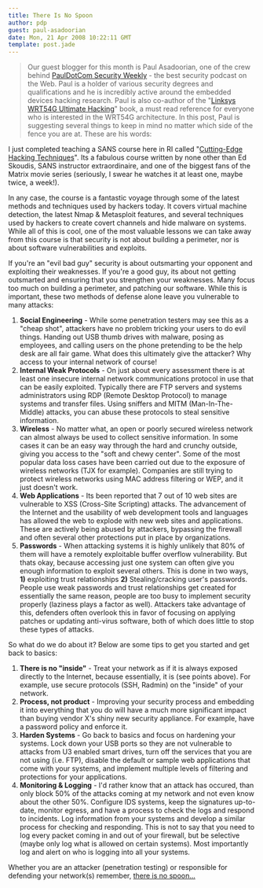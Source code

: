 ```yaml
---
title: There Is No Spoon
author: pdp
guest: paul-asadoorian
date: Mon, 21 Apr 2008 10:22:11 GMT
template: post.jade
---
```


> Our guest blogger for this month is Paul Asadoorian, one of the crew behind [PaulDotCom Security Weekly](http://www.pauldotcom.com/) - the best security podcast on the Web. Paul is a holder of various security degrees and qualifications and he is incredibly active around the embedded devices hacking research. Paul is also co-author of the "[Linksys WRT54G Ultimate Hacking](http://www.amazon.com/Linksys-WRT54G-Ultimate-Hacking-Asadoorian/dp/1597491667/ref=sr_1_1?ie=UTF8&s=books&qid=1208774914&sr=1-1)" book, a must read reference for everyone who is interested in the WRT54G architecture. In this post, Paul is suggesting several things to keep in mind no matter which side of the fence you are at. These are his words:

I just completed teaching a SANS course here in RI called "[Cutting-Edge Hacking Techniques](http://www.sans.org/training/description.php?mid=11)". Its a fabulous course written by none other than Ed Skoudis, SANS instructor extraordinaire, and one of the biggest fans of the Matrix movie series (seriously, I swear he watches it at least one, maybe twice, a week!).

In any case, the course is a fantastic voyage through some of the latest methods and techniques used by hackers today. It covers virtual machine detection, the latest Nmap & Metasploit features, and several techniques used by hackers to create covert channels and hide malware on systems. While all of this is cool, one of the most valuable lessons we can take away from this course is that security is not about building a perimeter, nor is about software vulnerabilities and exploits.

If you're an "evil bad guy" security is about outsmarting your opponent and exploiting their weaknesses. If you're a good guy, its about not getting outsmarted and ensuring that you strengthen your weaknesses. Many focus too much on building a perimeter, and patching our software. While this is important, these two methods of defense alone leave you vulnerable to many attacks:

1. **Social Engineering** - While some penetration testers may see this as a "cheap shot", attackers have no problem tricking your users to do evil things. Handing out USB thumb drives with malware, posing as employees, and calling users on the phone pretending to be the help desk are all fair game. What does this ultimately give the attacker? Why access to your internal network of course!
2. **Internal Weak Protocols** - On just about every assessment there is at least one insecure internal network communications protocol in use that can be easily exploited. Typically there are FTP servers and systems administrators using RDP (Remote Desktop Protocol) to manage systems and transfer files. Using sniffers and MITM (Man-In-The-Middle) attacks, you can abuse these protocols to steal sensitive information.
3. **Wireless** - No matter what, an open or poorly secured wireless network can almost always be used to collect sensitive information. In some cases it can be an easy way through the hard and crunchy outside, giving you access to the "soft and chewy center". Some of the most popular data loss cases have been carried out due to the exposure of wireless networks (TJX for example). Companies are still trying to protect wireless networks using MAC address filtering or WEP, and it just doesn't work.
4. **Web Applications** - Its been reported that 7 out of 10 web sites are vulnerable to XSS (Cross-Site Scripting) attacks. The advancement of the Internet and the usability of web development tools and languages has allowed the web to explode with new web sites and applications. These are actively being abused by attackers, bypassing the firewall and often several other protections put in place by organizations.
5. **Passwords** - When attacking systems it is highly unlikely that 80% of them will have a remotely exploitable buffer overflow vulnerability. But thats okay, because accessing just one system can often give you enough information to exploit several others. This is done in two ways, **1)** exploiting trust relationships **2)** Stealing/cracking user's passwords. People use weak passwords and trust relationships get created for essentially the same reason, people are too busy to implement security properly (laziness plays a factor as well). Attackers take advantage of this, defenders often overlook this in favor of focusing on applying patches or updating anti-virus software, both of which does little to stop these types of attacks.

So what do we do about it? Below are some tips to get you started and get back to basics:

1. **There is no "inside"** - Treat your network as if it is always exposed directly to the Internet, because essentially, it is (see points above). For example, use secure protocols (SSH, Radmin) on the "inside" of your network.
2. **Process, not product** - Improving your security process and embedding it into everything that you do will have a much more significant impact than buying vendor X's shiny new security appliance. For example, have a password policy and enforce it.
3. **Harden Systems** - Go back to basics and focus on hardening your systems. Lock down your USB ports so they are not vulnerable to attacks from U3 enabled smart drives, turn off the services that you are not using (i.e. FTP), disable the default or sample web applications that come with your systems, and implement multiple levels of filtering and protections for your applications.
4. **Monitoring & Logging** - I'd rather know that an attack has occured, than only block 50% of the attacks coming at my network and not even know about the other 50%. Configure IDS systems, keep the signatures up-to-date, monitor egress, and have a process to check the logs and respond to incidents. Log information from your systems and develop a similar process for checking and responding. This is not to say that you need to log every packet coming in and out of your firewall, but be selective (maybe only log what is allowed on certain systems). Most importantly log and alert on who is logging into all your systems.

Whether you are an attacker (penetration testing) or responsible for defending your network(s) remember, [there is no spoon...](http://youtube.com/watch?v=YXKFTzlBziI)
